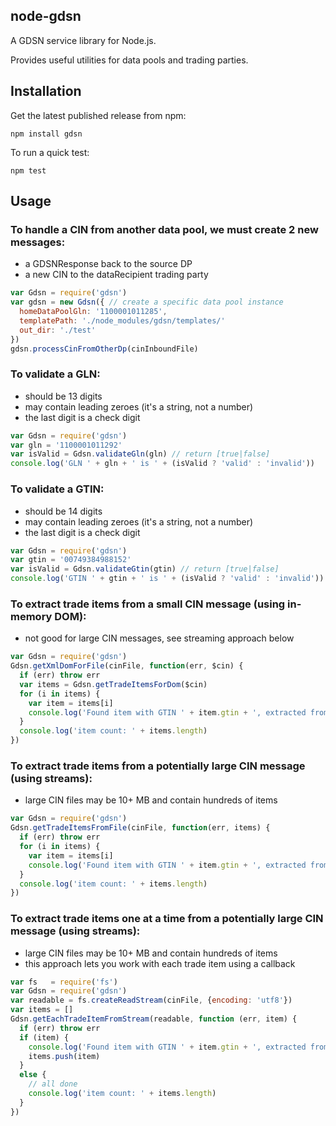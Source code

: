 ## node-gdsn

A GDSN service library for Node.js. 

Provides useful utilities for data pools and trading parties.


## Installation

Get the latest published release from npm:

    npm install gdsn

To run a quick test:

    npm test


## Usage

### To handle a CIN from another data pool, we must create 2 new messages:
  * a GDSNResponse back to the source DP
  * a new CIN to the dataRecipient trading party

```js
var Gdsn = require('gdsn')
var gdsn = new Gdsn({ // create a specific data pool instance
  homeDataPoolGln: '1100001011285',  
  templatePath: './node_modules/gdsn/templates/'
  out_dir: './test'
})
gdsn.processCinFromOtherDp(cinInboundFile)
```

### To validate a GLN:
  * should be 13 digits
  * may contain leading zeroes (it's a string, not a number)
  * the last digit is a check digit

```js
var Gdsn = require('gdsn')
var gln = '1100001011292'
var isValid = Gdsn.validateGln(gln) // return [true|false]
console.log('GLN ' + gln + ' is ' + (isValid ? 'valid' : 'invalid'))
```

### To validate a GTIN:
  * should be 14 digits
  * may contain leading zeroes (it's a string, not a number)
  * the last digit is a check digit

```js
var Gdsn = require('gdsn')
var gtin = '00749384988152'
var isValid = Gdsn.validateGtin(gtin) // return [true|false]
console.log('GTIN ' + gtin + ' is ' + (isValid ? 'valid' : 'invalid'))
```

### To extract trade items from a small CIN message (using in-memory DOM):
  * not good for large CIN messages, see streaming approach below

```js
var Gdsn = require('gdsn')
Gdsn.getXmlDomForFile(cinFile, function(err, $cin) {
  if (err) throw err
  var items = Gdsn.getTradeItemsForDom($cin)
  for (i in items) {
    var item = items[i]
    console.log('Found item with GTIN ' + item.gtin + ', extracted from message ' + item.msg_id)
  }
  console.log('item count: ' + items.length)
})
```

### To extract trade items from a potentially large CIN message (using streams):
  * large CIN files may be 10+ MB and contain hundreds of items

```js
var Gdsn = require('gdsn')
Gdsn.getTradeItemsFromFile(cinFile, function(err, items) {
  if (err) throw err
  for (i in items) {
    var item = items[i]
    console.log('Found item with GTIN ' + item.gtin + ', extracted from message ' + item.msg_id)
  }
  console.log('item count: ' + items.length)
})
```

### To extract trade items one at a time from a potentially large CIN message (using streams):
  * large CIN files may be 10+ MB and contain hundreds of items
  * this approach lets you work with each trade item using a callback

```js
var fs   = require('fs')
var Gdsn = require('gdsn')
var readable = fs.createReadStream(cinFile, {encoding: 'utf8'})
var items = []
Gdsn.getEachTradeItemFromStream(readable, function (err, item) {
  if (err) throw err
  if (item) {
    console.log('Found item with GTIN ' + item.gtin + ', extracted from message ' + item.msg_id)
    items.push(item)
  }
  else {
    // all done
    console.log('item count: ' + items.length)
  }
})
```

